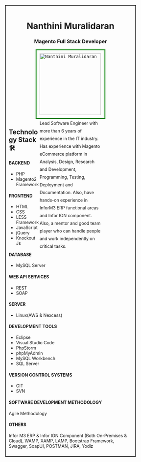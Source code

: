 <div style="width:1096px;margin: auto;width: 80%;border: 2px solid black;padding: 10px;">
  <h1 align="center">Nanthini Muralidaran</h1>
  <h3 align="center">Magento Full Stack Developer</h3>
  <div style="margin: auto;width: 50%;border: 3px solid green;padding: 10px;">
	<kbd>
		<img alt ="Nanthini Muralidaran" height=200px" text-align ="center" src="https://github.com/nanthinigit/portfolio/blob/main/Images/NanthiniM.png?raw=true">
	</kbd>
	<p style="max-width: 460px; float: right; line-height: 25px;"> 
		Lead Software Engineer with more than 6 years of experience in the IT industry. Has experience with Magento eCommerce platform in Analysis, Design, Research and Development,       Programming, Testing, Deployment and Documentation. Also, have hands-on experience in InforM3 ERP functional areas and Infor ION component. Also, a mentor and good team player     who can handle people and work independently on critical tasks.
	</p>
  </div>

## Technology Stack 🛠️
#### BACKEND
- PHP
- Magento2 Framework

#### FRONTEND
- HTML
- CSS
- LESS Framework
- JavaScript
- jQuery
- Knockout Js 

#### DATABASE
- MySQL Server

#### WEB API SERVICES
- REST
- SOAP

#### SERVER
- Linux(AWS & Nexcess)

#### DEVELOPMENT TOOLS
- Eclipse
- Visual Studio Code
- PhpStorm
- phpMyAdmin
- MySQL Workbench
- SQL Server

#### VERSION CONTROL SYSTEMS
- GIT
- SVN

#### SOFTWARE DEVELOPMENT METHODOLOGY
Agile Methodology

#### OTHERS
Infor M3 ERP & Infor ION Component (Both On-Premises & Cloud), WAMP, XAMP, LAMP, Bootstrap Framework, Swagger, SoapUI, POSTMAN, JIRA, Yodiz

</div>
